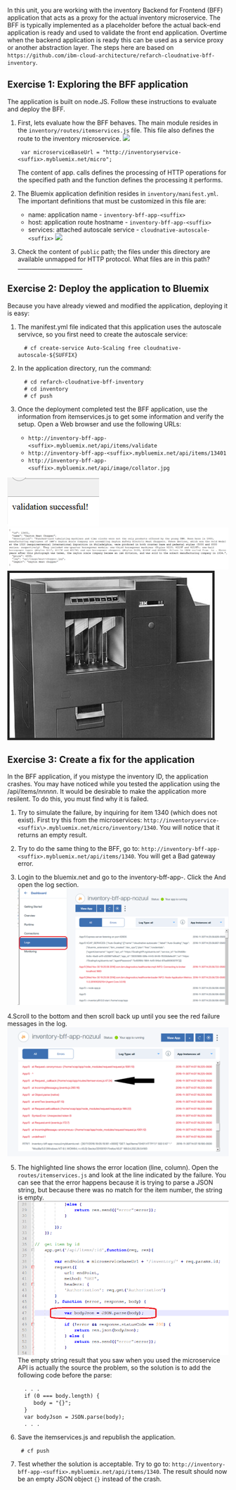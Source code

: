 In this unit, you are working with the inventory Backend for Frontend (BFF) application that acts as a proxy for the actual inventory microservice. 
The BFF is typically implemented as a placeholder before the actual back-end application is ready and used to validate the front end application. 
Overtime when the backend application is ready this can be used as a service proxy or another abstraction layer. 
The steps here are based on `https://github.com/ibm-cloud-architecture/refarch-cloudnative-bff-inventory`.

## Exercise 1: Exploring the BFF application 

The application is built on node.JS. Follow these instructions to evaluate and deploy the BFF.

1. First, lets evaluate how the BFF behaves. The main module resides in the `inventory/routes/itemservices.js` file. This file also defines the route to the inventory microservice.
![](exercises/040-itemsvc.png)

        var microserviceBaseUrl = "http://inventoryservice-<suffix>.mybluemix.net/micro";

    The content of app.<METHOD> calls defines the processing of HTTP operations for the specified path and the function defines the processing it performs.

2. The Bluemix application definition resides in `inventory/manifest.yml`. The important definitions that must be customized in this file are:
   - name: application name - `inventory-bff-app-<suffix>`
   - host: application route hostname - `inventory-bff-app-<suffix>`
   - services: attached autoscale service - `cloudnative-autoscale-<suffix>`
![](exercises/041-inv-manifest.png)
3. Check the content of `public` path; the files under this directory are available unmapped for HTTP protocol. What files are in this path? _______________________


## Exercise 2: Deploy the application to Bluemix

Because you have already viewed and modified the application, deploying it is easy:

1. The manifest.yml file indicated that this application uses the autoscale servivce, so you first need to create the autoscale service:

         # cf create-service Auto-Scaling free cloudnative-autoscale-${SUFFIX}

2. In the application directory, run the command:

         # cd refarch-cloudnative-bff-inventory
         # cd inventory
         # cf push

2. Once the deployment completed test the BFF application, use the information from itemservices.js to get some information and verify the setup. Open a Web browser and use the following URLs:
   - `http://inventory-bff-app-<suffix>.mybluemix.net/api/items/validate`
   - `http://inventory-bff-app-<suffix>.mybluemix.net/api/items/13401`
   - `http://inventory-bff-app-<suffix>.mybluemix.net/api/image/collator.jpg`

![](images/validation.png)
![](images/item13401.png)
![](images/collator.png)

## Exercise 3: Create a fix for the application

In the BFF application, if you mistype the inventory ID, the application crashes. You may have noticed while you tested the application using the /api/items/_nnnnn_. 
It would be desirable to make the application more resilent. To do this, you must find why it is failed. 

1. Try to simulate the failure, by inquiring for item 1340 (which does not exist). First try this from the microservices: `http://inventoryservice-<suffix\>.mybluemix.net/micro/inventory/1340`. 
You will notice that it returns an empty result. 

2. Try to do the same thing to the BFF, go to: `http://inventory-bff-app-<suffix>.mybluemix.net/api/items/1340`. You will get a Bad gateway error. 

3. Login to the bluemix.net and go to the inventory-bff-app-<suffix/>.  Click the And open the log section. 
![](images/logs.png)

4.Scroll to the bottom and then scroll back up until you see the red failure messages in the log. 
 ![](images/crash.png)

5. The highlighted line shows the error location (line, column). Open the `routes/itemservices.js` and look at the line indicated by the failure.
You can see that the error happens because it is trying to parse a JSON string, but because there was no match for the item number, the string is empty. 
![](images/itemservices.png)
The empty string result that you saw when you used the microservice API is actually the source the problem, so the solution is to add the following code before the parse:

         . . .
         if (0 === body.length) {
            body = "{}";
         }
         var bodyJson = JSON.parse(body); 
         . . .

5. Save the itemservices.js and republish the application.

        # cf push 

2.  Test whether the solution is acceptable. Try to go to: `http://inventory-bff-app-<suffix>.mybluemix.net/api/items/1340`. The result should now be an empty JSON object `{}` instead of the crash.

